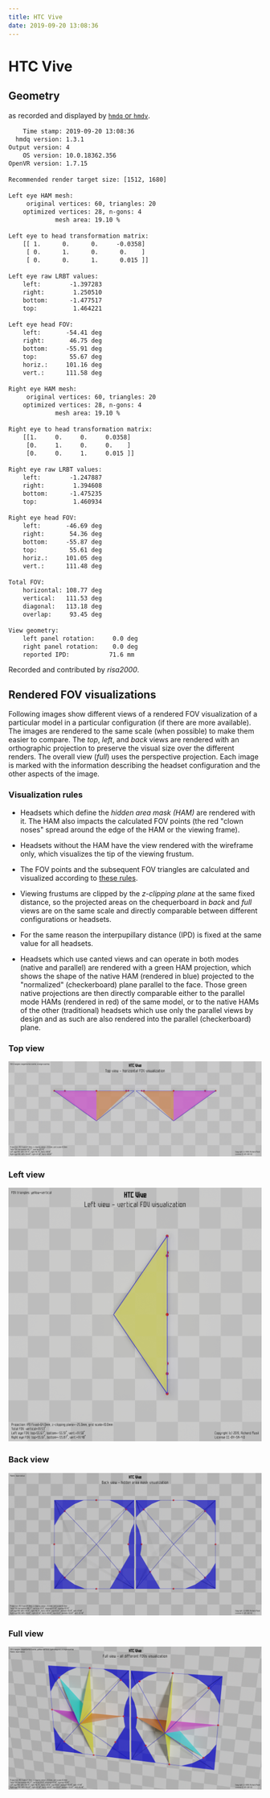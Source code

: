 ```yaml
---
title: HTC Vive
date: 2019-09-20 13:08:36
---
```

# HTC Vive

## Geometry

as recorded and displayed by [`hmdq` or `hmdv`](https://github.com/risa2000/hmdq).
```
    Time stamp: 2019-09-20 13:08:36
  hmdq version: 1.3.1
Output version: 4
    OS version: 10.0.18362.356
OpenVR version: 1.7.15

Recommended render target size: [1512, 1680]

Left eye HAM mesh:
     original vertices: 60, triangles: 20
    optimized vertices: 28, n-gons: 4
             mesh area: 19.10 %

Left eye to head transformation matrix:
    [[ 1.      0.      0.     -0.0358]
     [ 0.      1.      0.      0.    ]
     [ 0.      0.      1.      0.015 ]]

Left eye raw LRBT values:
    left:        -1.397283
    right:        1.250510
    bottom:      -1.477517
    top:          1.464221

Left eye head FOV:
    left:       -54.41 deg
    right:       46.75 deg
    bottom:     -55.91 deg
    top:         55.67 deg
    horiz.:     101.16 deg
    vert.:      111.58 deg

Right eye HAM mesh:
     original vertices: 60, triangles: 20
    optimized vertices: 28, n-gons: 4
             mesh area: 19.10 %

Right eye to head transformation matrix:
    [[1.     0.     0.     0.0358]
     [0.     1.     0.     0.    ]
     [0.     0.     1.     0.015 ]]

Right eye raw LRBT values:
    left:        -1.247887
    right:        1.394608
    bottom:      -1.475235
    top:          1.460934

Right eye head FOV:
    left:       -46.69 deg
    right:       54.36 deg
    bottom:     -55.87 deg
    top:         55.61 deg
    horiz.:     101.05 deg
    vert.:      111.48 deg

Total FOV:
    horizontal: 108.77 deg
    vertical:   111.53 deg
    diagonal:   113.18 deg
    overlap:     93.45 deg

View geometry:
    left panel rotation:     0.0 deg
    right panel rotation:    0.0 deg
    reported IPD:           71.6 mm

```
Recorded and contributed by _risa2000_.

## Rendered FOV visualizations

Following images show different views of a rendered FOV visualization of a
particular model in a particular configuration (if there are more available).
The images are rendered to the same scale (when possible) to make them easier
to compare. The _top_, _left_, and _back_ views are rendered with an
orthographic projection to preserve the visual size over the different renders.
The overall view (_full_) uses the perspective projection. Each image is marked
with the information describing the headset configuration and the other aspects
of the image.

### Visualization rules

* Headsets which define the _hidden area mask (HAM)_ are rendered with it. The
  HAM also impacts the calculated FOV points (the red "clown noses" spread
  around the edge of the HAM or the viewing frame).

* Headsets without the HAM have the view rendered with the wireframe only, which
  visualizes the tip of the viewing frustum.

* The FOV points and the subsequent FOV triangles are calculated and visualized
  according to [these
  rules](https://risa2000.github.io/vrdocs/docs/hmd_fov_calculation).

* Viewing frustums are clipped by the _z-clipping plane_ at the same fixed
  distance, so the projected areas on the chequerboard in _back_ and _full_
  views are on the same scale and directly comparable between different
  configurations or headsets.

* For the same reason the interpupillary distance (IPD) is fixed at the same
  value for all headsets.

* Headsets which use canted views and can operate in both modes (native and
  parallel) are rendered with a green HAM projection, which shows the shape of
  the native HAM (rendered in blue) projected to the "normalized"
  (checkerboard) plane parallel to the face. Those green native projections are
  then directly comparable either to the parallel mode HAMs (rendered in red)
  of the same model, or to the native HAMs of the other (traditional) headsets
  which use only the parallel views by design and as such are also rendered
  into the parallel (checkerboard) plane.

### Top view
[![HTC Vive - top view](../images/Vive_Native_top.dmx.png)](../images/Vive_Native_top.dmx.png)

### Left view
[![HTC Vive - left view](../images/Vive_Native_left.dmx.png)](../images/Vive_Native_left.dmx.png)

### Back view
[![HTC Vive - back view](../images/Vive_Native_back.dmx.png)](../images/Vive_Native_back.dmx.png)

### Full view
[![HTC Vive - full view](../images/Vive_Native_over.dmx.png)](../images/Vive_Native_over.dmx.png)


